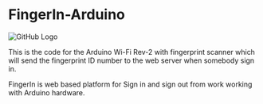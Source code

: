 # FingerIn-Arduino
![GitHub Logo](https://cdn.dribbble.com/users/80284/screenshots/3134610/fingerprint-icon.png)

This is the code for the Arduino Wi-Fi Rev-2 with fingerprint scanner which will send
 the fingerprint ID number to the web server when somebody sign in. 

FingerIn is web based platform for Sign in and sign out from work working with Arduino hardware.


